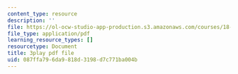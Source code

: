 ```yaml
---
content_type: resource
description: ''
file: https://ol-ocw-studio-app-production.s3.amazonaws.com/courses/18-06sc-linear-algebra-fall-2011/087ffa796da9818d3198d7c771ba004b_-eA2D_rIcNA.pdf
file_type: application/pdf
learning_resource_types: []
resourcetype: Document
title: 3play pdf file
uid: 087ffa79-6da9-818d-3198-d7c771ba004b
---
```

